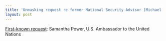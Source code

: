 ```yaml
---
title: 'Unmasking request re former National Security Advisor [Michael Flynn]'
layout: post
---
```


[First-known request](/2020/05/08/follow-up-unmasking-requests-re-former-national-security-advisor-michael-flynn.html): Samantha Power, U.S. Ambassador to the United Nations
